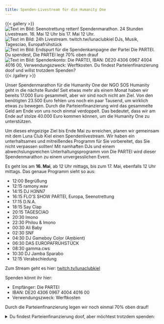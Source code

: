 ```yaml
---
title: Spenden-Livestream für die Humanity One
---
```


{{< gallery >}}
![Text im Bild: Seenotrettung retten! Spendenmarathon. 24 Stunden Livestream. 16. Mai 12 Uhr bis 17. Mai 12 Uhr.](/sh/spendenlivestream/01.png)
![Text im Bild: 24h Livestream. twitch.tw/lunaclubkiel DJs, Musik, Tagesciao, Europafrühstück](/sh/spendenlivestream/02.png)
![Text im Bild: Endspurt für die Spendenkampagne der Partei Die PARTEI. Du spendest, Die PARTEI legt 70% oben drauf](/sh/spendenlivestream/03.png)
![Text im Bild: Spendenkonto: Die PARTEI, IBAN: DE20 4306 0967 4004 4016 00, Verwendungszweck: Werftkosten. Du findest Parteienfinanzierung doof und willst trotzdem Spenden? ](/sh/spendenlivestream/04.png)
{{< /gallery >}}

Unser Spendenmarathon für die Humanity One der NGO SOS Humanity geht in die nächste Runde! Seit etwas mehr als einem Monat haben wir bereits 17.000 Euro gesammelt, aber wir sind noch nicht am Ziel. Von den benötigten 23.500 Euro fehlen uns noch ein paar Tausend, um wirklich etwas zu bewegen. Durch die Parteienfinanzierung wird das gesammelte Geld am Ende von uns noch einmal verdoppelt. Das bedeutet, dass wir am Ende auf stolze 40.000 Euro kommen können, um die Humanity One zu unterstützen.

Um dieses ehrgeizige Ziel bis Ende Mai zu erreichen, planen wir gemeinsam mit dem Luna Club Kiel einen Spendenlivestream. Wir haben ein unterhaltsames und mitreißendes Programm für Sie vorbereitet, das Sie nicht verpassen sollten! Mit namhaften DJs und einem abwechslungsreichen Unterhaltungsprogramm von Die PARTEI wird dieser Spendenmarathon zu einem unvergesslichen Event.

Es geht los am **16. Mai**, ab 12 Uhr mittags, bis zum 17. Mai, ebenfalls 12 Uhr mittags. Das genaue Programm sieht so aus:

- 12:00 Begrüßung
- 12:15 ramony.wav
- 14:15 DJ H3NN7
- 16:15 FLO'S SHOW PARTEI, Europa, Seenotrettung
- 17:15 D.N.A.
- 18:15 Say Clap
- 20:15 TAGESCIAO
- 20:30 lmono
- 22:30 Philou & Imono
- 00:30 Ali Baby
- 02:30 SNF
- 04:30 DJ Gameboy Color (Ambient)
- 06:30 DAS EUROPAFRÜHSTÜCK
- 08:30 gamma.cws
- 10:30 DJ Jamba Sparabo
- 12:15 Verabschiedung

Zum Stream geht es hier: [twitch.tv/lunaclubkiel](https://www.twitch.tv/lunaclubkiel)

Spenden könnt ihr hier:
- Empfänger: Die PARTEI
- IBAN: DE20 4306 0967 4004 4016 00
- Verwendungszweck: Werftkosten

Durch die Parteienfinanzierung legen wir noch einmal 70% oben drauf!

<details>
<summary>Du findest Parteienfinanzierung doof, aber möchtest trotzdem spenden:</summary>

- SOS Humanity e.V.: DE04 1005 0000 0190 4184 51
- Sea Watch e.V.: DE63 4306 0967 1239 7690 03
- Sea-Eye e.V.: DE06 4306 0967 1311 9422 00
- SOS MEDITERRANEE Germany: DE64 3702 0500 0001 8510 01
- MISSION LIFELINE e.V.: DE56 4306 0967 1234 0600 00
- Sea Punks e.V.: DE30 4306 0967 1196 3620 00
</details>
